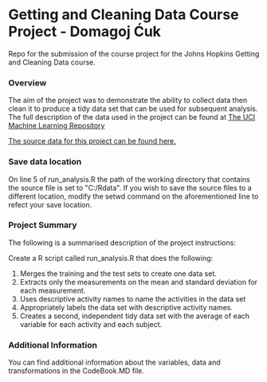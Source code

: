 # Getting and Cleaning Data Course Project - Domagoj Ćuk

Repo for the submission of the course project for the Johns Hopkins Getting and Cleaning Data course.

### Overview
The aim of the project was to demonstrate the ability to collect data then clean it to produce a tidy data set that can be used for subsequent
analysis. The full description of the data used in the project can be found at [The UCI Machine Learning Repository](http://archive.ics.uci.edu/ml/datasets/Human+Activity+Recognition+Using+Smartphones)

[The source data for this project can be found here.](https://d396qusza40orc.cloudfront.net/getdata%2Fprojectfiles%2FUCI%20HAR%20Dataset.zip)

### Save data location
On line 5 of run_analysis.R the path of the working directory that contains the source file is set to "C:/Rdata". 
If you wish to save the source files to a different location, modify the setwd command on the aforementioned line to refect your save location.  

### Project Summary
The following is a summarised description of the project instructions:

Create a R script called run_analysis.R that does the following: 
1. Merges the training and the test sets to create one data set.
2. Extracts only the measurements on the mean and standard deviation for each measurement. 
3. Uses descriptive activity names to name the activities in the data set
4. Appropriately labels the data set with descriptive activity names. 
5. Creates a second, independent tidy data set with the average of each variable for each activity and each subject. 

### Additional Information
You can find additional information about the variables, data and transformations in the CodeBook.MD file.

